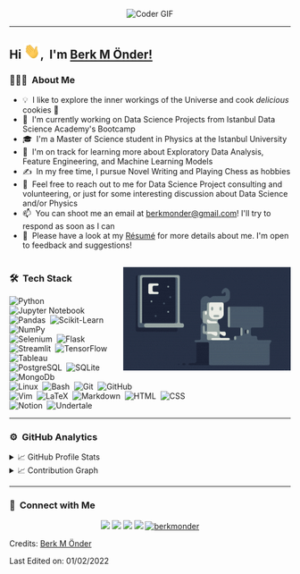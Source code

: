 <p align="center">
  <img src="https://media.giphy.com/media/SWoSkN6DxTszqIKEqv/giphy.gif" alt="Coder GIF" width="500" height="400">
</p>

-----
## Hi <img src="hi.gif" width="29px">, &nbsp;I'm [Berk M Önder!](https://berkmonder.github.io)

### 👨🏻‍💻 &nbsp;About Me

- 💡 &nbsp;I like to explore the inner workings of the Universe and cook _delicious_ cookies 🍪
- 🔭 &nbsp;I'm currently working on Data Science Projects from Istanbul Data Science Academy's Bootcamp 
- 🎓 &nbsp;I'm a Master of Science student in Physics at the Istanbul University
- 🌱 &nbsp;I'm on track for learning more about Exploratory Data Analysis, Feature Engineering, and Machine Learning Models
- ✍️ &nbsp;In my free time, I pursue Novel Writing and Playing Chess as hobbies
- 💬 &nbsp;Feel free to reach out to me for Data Science Project consulting and volunteering, or just for some interesting discussion about Data Science and/or Physics
- 📫 &nbsp;You can shoot me an email at berkmonder@gmail.com! I'll try to respond as soon as I can
- 📄 &nbsp;Please have a look at my [Résumé](https://berkmonder.github.io/resume.pdf) for more details about me. I'm open to feedback and suggestions!
<br/><br/>

<img alt="Night Coding" src="night_coding.gif" align="right"/>

### 🛠 &nbsp;Tech Stack

![Python](https://img.shields.io/badge/-Python-05122A?style=flat&logo=python)&nbsp;
![Jupyter Notebook](https://img.shields.io/badge/-Jupyter_Notebook-05122A?style=flat&logo=Jupyter)&nbsp;
![Pandas](https://img.shields.io/badge/-Pandas-05122A?style=flat&logo=pandas)&nbsp;
![Scikit-Learn](https://img.shields.io/badge/-Scikit_Learn-05122A?style=flat&logo=scikit-learn)&nbsp;
![NumPy](https://img.shields.io/badge/-NumPy-05122A?style=flat&logo=NumPy&logoColor=276DC3)\
![Selenium](https://img.shields.io/badge/-Selenium-05122A?style=flat&logo=Selenium)&nbsp;
![Flask](https://img.shields.io/badge/-Flask-05122A?style=flat&logo=flask)&nbsp;
![Streamlit](https://img.shields.io/badge/-Streamlit-05122A?style=flat&logo=Streamlit)&nbsp;
![TensorFlow](https://img.shields.io/badge/-TensorFlow-05122A?style=flat&logo=TensorFlow)&nbsp;
![Tableau](https://img.shields.io/badge/-Tableau-05122A?style=flat&logo=Tableau)\
![PostgreSQL](https://img.shields.io/badge/-PostgreSQL-05122A?style=flat&logo=PostgreSQL)&nbsp;
![SQLite](https://img.shields.io/badge/-SQLite-05122A?style=flat&logo=SQLite&logoColor=003B57)&nbsp;
![MongoDb](https://img.shields.io/badge/-MongoDb-05122A?style=flat&logo=MongoDb)\
![Linux](https://img.shields.io/badge/-Linux-05122A?style=flat&logo=Linux&logoColor=276DC3)&nbsp;
![Bash](https://img.shields.io/badge/-Bash-05122A?style=flat&logo=GNUBash)&nbsp;
![Git](https://img.shields.io/badge/-Git-05122A?style=flat&logo=git)&nbsp;
![GitHub](https://img.shields.io/badge/-GitHub-05122A?style=flat&logo=github)\
![Vim](https://img.shields.io/badge/-Vim-05122A?style=flat&logo=Vim&logoColor=019733)&nbsp;
![LaTeX](https://img.shields.io/badge/-LaTeX-05122A?style=flat&logo=LaTeX&logoColor=008080)&nbsp;
![Markdown](https://img.shields.io/badge/-Markdown-05122A?style=flat&logo=markdown&logoColor=000000)&nbsp;
![HTML](https://img.shields.io/badge/-HTML-05122A?style=flat&logo=HTML5)&nbsp;
![CSS](https://img.shields.io/badge/-CSS-05122A?style=flat&logo=CSS3&logoColor=1572B6)\
![Notion](https://img.shields.io/badge/-Notion-05122A?style=flat&logo=Notion)&nbsp;
![Undertale](https://img.shields.io/badge/-Heart-05122A?style=flat&logo=Undertale&logoColor=E71D29)&nbsp;

---
### ⚙️ &nbsp;GitHub Analytics

<details>
  <summary>📈 GitHub Profile Stats</summary>
  <br/>
  <img src="https://github-readme-stats.vercel.app/api?username=berkmonder&show_icons=true&theme=chartreuse-dark" alt="GitHub Stats" align="center" width="48%" />
  <img src="https://github-readme-stats.vercel.app/api/top-langs/?username=berkmonder&layout=compact&theme=chartreuse-dark&langs_count=6" alt="GitHub Top-Langs" align="center" width="40%" />
  <br/>
 
</details>

<details>
   <summary>📈 Contribution Graph </summary>
   <br/>
   <a><img alt="Activity Graph" src="https://activity-graph.herokuapp.com/graph?username=berkmonder&bg_color=000000&color=8bff0c&line=2222EE&point=44DD66&hide_border=true" /></a>
</details>

---
### 🤝 &nbsp;Connect with Me

<p align="center">
<a href="https://berkmonder.github.io"><img src="https://img.shields.io/badge/-github.io-3423A6?style=flat&logo=Google-Chrome&logoColor=white"/></a>
<a href="https://www.linkedin.com/in/berk-monder-pi1415926535/"><img src="https://img.shields.io/badge/-Muhammed%20Berk%20Önder-0077B5?style=flat&logo=Linkedin&logoColor=white"/></a>
<a href="mailto:berkmonder@gmail.com"><img src="https://img.shields.io/badge/-berkmonder@gmail-D14836?style=flat&logo=Gmail&logoColor=white"/></a>
<a href="https://lichess.org/@/monder"><img src="https://img.shields.io/badge/-monder-05122A?style=flat&logo=Lichess&logoColor=white"/></a>
<a href="https://github.com/berkmonder">
  <img src="https://komarev.com/ghpvc/?username=berkmonder&label=Views&color=blue&style=plastic" alt="berkmonder" />
</a>
</p>

Credits: [Berk M Önder](https://github.com/berkmonder)

Last Edited on: 01/02/2022
